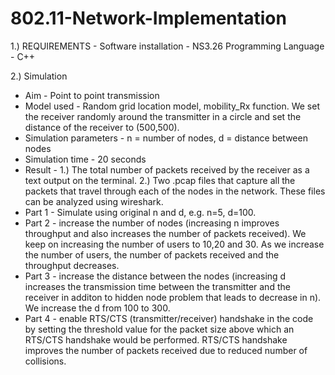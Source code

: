# 802.11-Network-Implementation


1.) REQUIREMENTS -
Software installation - NS3.26
Programming Language - C++ 

2.) Simulation
- Aim - Point to point transmission
- Model used - Random grid location model, mobility_Rx function. We set the receiver randomly around the transmitter in a circle and set the distance of the receiver to (500,500).
- Simulation parameters - n = number of nodes, d = distance between nodes
- Simulation time - 20 seconds
- Result - 1.) The total number of packets received by the receiver as a text output on the terminal. 2.) Two .pcap files that capture all the packets that travel through each of the nodes in the network. These files can be analyzed using wireshark.
- Part 1 - Simulate using original n and d, e.g. n=5, d=100.
- Part 2 - increase the number of nodes (increasing n improves throughput and also increases the number of packets received). We keep on increasing the number of users to 10,20 and 30. As we increase the number of users, the number of packets received and the throughput decreases.
- Part 3 - increase the distance between the nodes (increasing d increases the transmission time between the transmitter and the receiver in additon to hidden node problem that leads to decrease in n). We increase the d from 100 to 300.
- Part 4 - enable RTS/CTS (transmitter/receiver) handshake in the code by setting the threshold value for the packet size above which an RTS/CTS handshake would be performed. RTS/CTS handshake improves the number of packets received due to reduced number of collisions.
